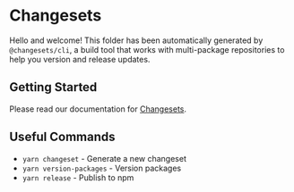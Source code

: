 # Changesets

Hello and welcome! This folder has been automatically generated by `@changesets/cli`, a build tool that works with multi-package repositories to help you version and release updates.

## Getting Started

Please read our documentation for [Changesets](https://github.com/changesets/changesets).

## Useful Commands

- `yarn changeset` - Generate a new changeset
- `yarn version-packages` - Version packages
- `yarn release` - Publish to npm
